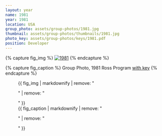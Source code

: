 ```yaml
---
layout: year
name: 1981
year: 1981
location: USA
group_photo: assets/group-photos/1981.jpg
thumbnail: assets/group-photos/thumbnails/1981.jpg
photo_key: assets/group-photos/keys/1981.pdf
position: Developer
---
```

{% capture fig_img %}
[![1981](/assets/group-photos/1981.jpg)](/assets/group-photos/keys/1981.pdf)
{% endcapture %}

{% capture fig_caption %}
Group Photo, 1981 Ross Program [with key](/assets/group-photos/keys/1981.pdf)
{% endcapture %}

<figure>
  {{ fig_img | markdownify | remove: "<p>" | remove: "</p>" }}
  <figcaption>{{ fig_caption | markdownify | remove: "<p>" | remove: "</p>" }}</figcaption>
</figure>
